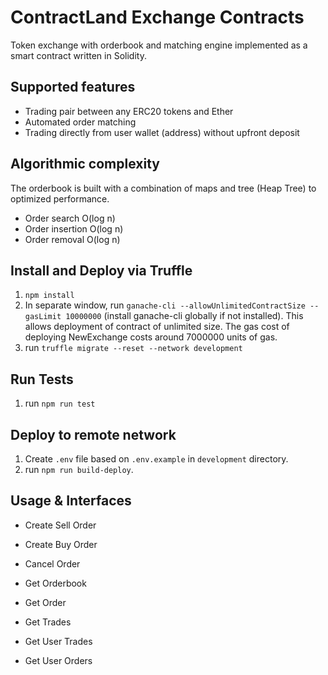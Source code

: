 # ContractLand Exchange Contracts
Token exchange with orderbook and matching engine implemented as a smart contract written in Solidity.

## Supported features
* Trading pair between any ERC20 tokens and Ether
* Automated order matching
* Trading directly from user wallet (address) without upfront deposit

## Algorithmic complexity
The orderbook is built with a combination of maps and tree (Heap Tree) to optimized performance.

* Order search O(log n)
* Order insertion O(log n)
* Order removal O(log n)

## Install and Deploy via Truffle
1. `npm install`
2. In separate window, run `ganache-cli --allowUnlimitedContractSize --gasLimit 10000000` (install ganache-cli globally if not installed). This allows deployment of contract of unlimited size. The gas cost of deploying NewExchange costs around 7000000 units of gas.
3. run `truffle migrate --reset --network development`

## Run Tests
1. run `npm run test`

## Deploy to remote network
1. Create `.env` file based on `.env.example` in `development` directory.
2. run `npm run build-deploy`.

## Usage & Interfaces

- Create Sell Order

- Create Buy Order

- Cancel Order

- Get Orderbook

- Get Order

- Get Trades

- Get User Trades

- Get User Orders
